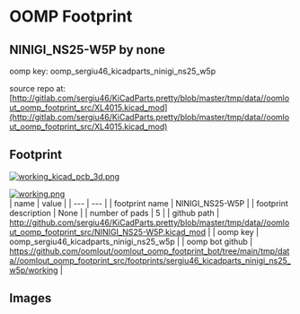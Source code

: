 # OOMP Footprint  
## NINIGI_NS25-W5P  by none  
  
oomp key: oomp_sergiu46_kicadparts_ninigi_ns25_w5p  
  
source repo at: [http://gitlab.com/sergiu46/KiCadParts.pretty/blob/master/tmp/data//oomlout_oomp_footprint_src/XL4015.kicad_mod](http://gitlab.com/sergiu46/KiCadParts.pretty/blob/master/tmp/data//oomlout_oomp_footprint_src/XL4015.kicad_mod)  
## Footprint  
  
[![working_kicad_pcb_3d.png](working_kicad_pcb_3d_600.png)](working_kicad_pcb_3d.png)  
  
[![working.png](working_600.png)](working.png)  
| name | value | 
| --- | --- | 
| footprint name | NINIGI_NS25-W5P | 
| footprint description | None | 
| number of pads | 5 | 
| github path | http://github.com/sergiu46/KiCadParts.pretty/blob/master/tmp/data//oomlout_oomp_footprint_src/NINIGI_NS25-W5P.kicad_mod | 
| oomp key | oomp_sergiu46_kicadparts_ninigi_ns25_w5p | 
| oomp bot github | https://github.com/oomlout/oomlout_oomp_footprint_bot/tree/main/tmp/data//oomlout_oomp_footprint_src/footprints/sergiu46_kicadparts_ninigi_ns25_w5p/working | 
## Images  
